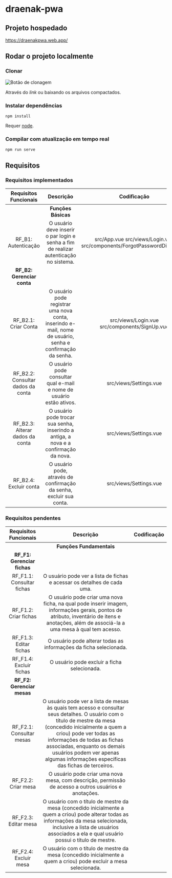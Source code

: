# draenak-pwa

## Projeto hospedado

<https://draenakpwa.web.app/>

## Rodar o projeto localmente

### Clonar

![Botão de clonagem](https://user-images.githubusercontent.com/46501003/112393451-d8525b80-8cd9-11eb-8539-fa8c3a4ed1fa.png)

Através do *link* ou baixando os arquivos compactados.

### Instalar dependências
```
npm install
```
Requer [node](https://nodejs.org/pt-br/download/).

### Compilar com atualização em tempo real
```
npm run serve
```

## Requisitos

### Requisitos implementados

|       **Requisitos Funcionais**       |                                                 **Descrição**                                                 |                               **Codificação**                               |
|:---------------------------------:|:---------------------------------------------------------------------------------------------------------:|:-----------------------------------------------------------------------:|
|                                   |                                              **Funções Básicas**                                              |                                                                         |
|        RF_B1: Autenticação        | O usuário deve inserir o par login e senha a fim de realizar autenticação  no sistema.                    | src/App.vue src/views/Login.vue src/components/ForgotPasswordDialog.vue |
|                 **RF_B2: Gerenciar conta**                  |                                                                                     |                                                                         |
| RF_B2.1: Criar Conta              | O usuário pode registrar uma nova conta, inserindo e-mail, nome de usuário, senha e confirmação da senha. | src/views/Login.vue src/components/SignUp.vue                           |
| RF_B2.2: Consultar dados da conta | O usuário pode consultar qual e-mail e nome de usuário estão ativos.                                      | src/views/Settings.vue                                                  |
| RF_B2.3: Alterar dados da conta   | O usuário pode trocar sua senha, inserindo a antiga, a nova e a confirmação da nova.                      | src/views/Settings.vue                                                  |
| RF_B2.4: Excluir conta            | O usuário pode, através de confirmação da senha, excluir sua conta.                                       | src/views/Settings.vue                                                  |

### Requisitos pendentes

|   **Requisitos Funcionais**   |                                                                                                                                                                **Descrição**                                                                                                                                                               | **Codificação** |
|:-------------------------:|:--------------------------------------------------------------------------------------------------------------------------------------------------------------------------------------------------------------------------------------------------------------------------------------------------------------------------------------:|:-----------:|
|                           |                                                                                                                                                          **Funções Fundamentais**                                                                                                                                                          |             |
|              **RF_F1: Gerenciar fichas**             |                                                                                                                                                                                                                                                                                                                 |             |
| RF_F1.1: Consultar fichas | O usuário pode ver a lista de fichas e acessar os detalhes de cada uma.                                                                                                                                                                                                                                                                |             |
| RF_F1.2: Criar fichas     | O usuário pode criar uma nova ficha, na qual pode inserir imagem, informações gerais, pontos de atributo, inventário de itens e anotações, além de associá-la a uma mesa à qual tem acesso.                                                                                                                                            |             |
| RF_F1.3: Editar fichas    | O usuário pode alterar todas as informações da ficha selecionada.                                                                                                                                                                                                                                                                      |             |
| RF_F1.4: Excluir fichas   | O usuário pode excluir a ficha selecionada.                                                                                                                                                                                                                                                                                            |             |
|   **RF_F2: Gerenciar mesas**  |                                                                                                                                                                                                                                                                                                                                        |             |
| RF_F2.1: Consultar mesas  | O usuário pode ver a lista de mesas às quais tem acesso e consultar seus detalhes. O usuário com o título de mestre da mesa (concedido inicialmente a quem a criou) pode ver todas as informações de todas as fichas associadas, enquanto os demais usuários podem ver apenas algumas informações específicas das fichas de terceiros. |             |
| RF_F2.2: Criar mesa       | O usuário pode criar uma nova mesa, com descrição, permissão de acesso a outros usuários e anotações.                                                                                                                                                                                                                                  |             |
| RF_F2.3: Editar mesa      | O usuário com o título de mestre da mesa (concedido inicialmente a quem a criou) pode alterar todas as informações da mesa selecionada, inclusive a lista de usuários associados a ela e qual usuário possui o título de mestre.                                                                                                       |             |
| RF_F2.4: Excluir mesa     | O usuário com o título de mestre da mesa (concedido inicialmente a quem a criou) pode excluir a mesa selecionada.                                                                                                                                                                                                                      |             |
